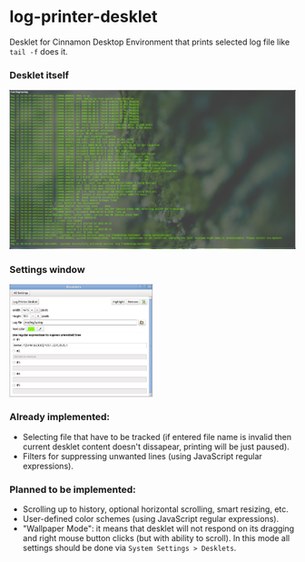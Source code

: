 # log-printer-desklet

Desklet for Cinnamon Desktop Environment that prints selected log file like `tail -f` does it.

### Desklet itself
<img src="https://github.com/flaz14/log-printer-desklet/blob/master/images/screenshot-full-desklet.png" />

### Settings window
<img width="50%" src="https://github.com/flaz14/log-printer-desklet/blob/master/images/screenshot-settings-window.png" />

### Already implemented:
- Selecting file that have to be tracked (if entered file name is invalid then current desklet content doesn't dissapear, printing will be just paused).
- Filters for suppressing unwanted lines (using JavaScript regular expressions).

### Planned to be implemented:
- Scrolling up to history, optional horizontal scrolling, smart resizing, etc.
- User-defined color schemes (using JavaScript regular expressions).
- "Wallpaper Mode": it means that desklet will not respond on its dragging and right mouse button clicks (but with ability to scroll). In this mode all settings should be done via `System Settings > Desklets`.
